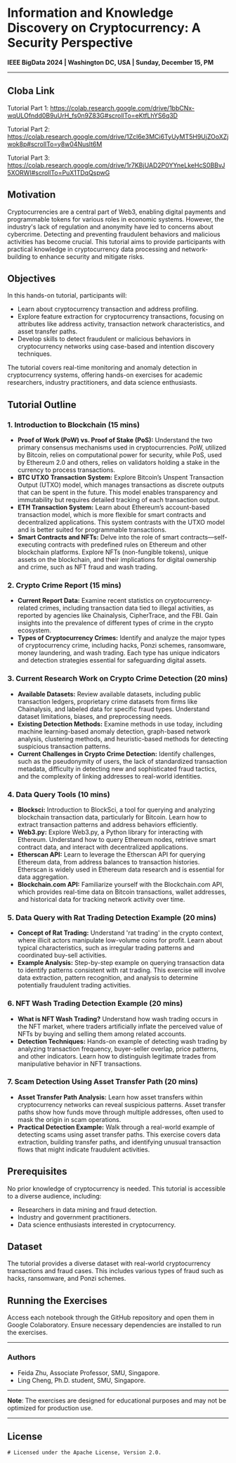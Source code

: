# Information and Knowledge Discovery on Cryptocurrency: A Security Perspective

**IEEE BigData 2024 | Washington DC, USA | Sunday, December 15, PM**

---
## Cloba Link

Tutorial Part 1: https://colab.research.google.com/drive/1bbCNx-wqULOfndd0B9uUrH_fs0n9Z83G#scrollTo=eKtfLhYS6q3D

Tutorial Part 2: https://colab.research.google.com/drive/1Zcl6e3MCi6TyUyMT5H9UjZOoXZjwok8p#scrollTo=y8w04Nuslt6M

Tutorial Part 3: https://colab.research.google.com/drive/1r7KBjUAD2P0YYneLkeHcS0BBvJ5XORWI#scrollTo=PuX1TDqQspwG

## Motivation

Cryptocurrencies are a central part of Web3, enabling digital payments and programmable tokens for various roles in economic systems. However, the industry's lack of regulation and anonymity have led to concerns about cybercrime. Detecting and preventing fraudulent behaviors and malicious activities has become crucial. This tutorial aims to provide participants with practical knowledge in cryptocurrency data processing and network-building to enhance security and mitigate risks.

## Objectives

In this hands-on tutorial, participants will:

- Learn about cryptocurrency transaction and address profiling.
- Explore feature extraction for cryptocurrency transactions, focusing on attributes like address activity, transaction network characteristics, and asset transfer paths.
- Develop skills to detect fraudulent or malicious behaviors in cryptocurrency networks using case-based and intention discovery techniques.

The tutorial covers real-time monitoring and anomaly detection in cryptocurrency systems, offering hands-on exercises for academic researchers, industry practitioners, and data science enthusiasts.

## Tutorial Outline

### 1. Introduction to Blockchain (15 mins)
   - **Proof of Work (PoW) vs. Proof of Stake (PoS):** Understand the two primary consensus mechanisms used in cryptocurrencies. PoW, utilized by Bitcoin, relies on computational power for security, while PoS, used by Ethereum 2.0 and others, relies on validators holding a stake in the currency to process transactions.
   - **BTC UTXO Transaction System:** Explore Bitcoin’s Unspent Transaction Output (UTXO) model, which manages transactions as discrete outputs that can be spent in the future. This model enables transparency and immutability but requires detailed tracking of each transaction output.
   - **ETH Transaction System:** Learn about Ethereum’s account-based transaction model, which is more flexible for smart contracts and decentralized applications. This system contrasts with the UTXO model and is better suited for programmable transactions.
   - **Smart Contracts and NFTs:** Delve into the role of smart contracts—self-executing contracts with predefined rules on Ethereum and other blockchain platforms. Explore NFTs (non-fungible tokens), unique assets on the blockchain, and their implications for digital ownership and crime, such as NFT fraud and wash trading.

### 2. Crypto Crime Report (15 mins)
   - **Current Report Data:** Examine recent statistics on cryptocurrency-related crimes, including transaction data tied to illegal activities, as reported by agencies like Chainalysis, CipherTrace, and the FBI. Gain insights into the prevalence of different types of crime in the crypto ecosystem.
   - **Types of Cryptocurrency Crimes:** Identify and analyze the major types of cryptocurrency crime, including hacks, Ponzi schemes, ransomware, money laundering, and wash trading. Each type has unique indicators and detection strategies essential for safeguarding digital assets.

### 3. Current Research Work on Crypto Crime Detection (20 mins)
   - **Available Datasets:** Review available datasets, including public transaction ledgers, proprietary crime datasets from firms like Chainalysis, and labeled data for specific fraud types. Understand dataset limitations, biases, and preprocessing needs.
   - **Existing Detection Methods:** Examine methods in use today, including machine learning-based anomaly detection, graph-based network analysis, clustering methods, and heuristic-based methods for detecting suspicious transaction patterns.
   - **Current Challenges in Crypto Crime Detection:** Identify challenges, such as the pseudonymity of users, the lack of standardized transaction metadata, difficulty in detecting new and sophisticated fraud tactics, and the complexity of linking addresses to real-world identities.

### 4. Data Query Tools (10 mins)
   - **Blocksci:** Introduction to BlockSci, a tool for querying and analyzing blockchain transaction data, particularly for Bitcoin. Learn how to extract transaction patterns and address behaviors efficiently.
   - **Web3.py:** Explore Web3.py, a Python library for interacting with Ethereum. Understand how to query Ethereum nodes, retrieve smart contract data, and interact with decentralized applications.
   - **Etherscan API:** Learn to leverage the Etherscan API for querying Ethereum data, from address balances to transaction histories. Etherscan is widely used in Ethereum data research and is essential for data aggregation.
   - **Blockchain.com API:** Familiarize yourself with the Blockchain.com API, which provides real-time data on Bitcoin transactions, wallet addresses, and historical data for tracking network activity over time.

### 5. Data Query with Rat Trading Detection Example (20 mins)
   - **Concept of Rat Trading:** Understand 'rat trading' in the crypto context, where illicit actors manipulate low-volume coins for profit. Learn about typical characteristics, such as irregular trading patterns and coordinated buy-sell activities.
   - **Example Analysis:** Step-by-step example on querying transaction data to identify patterns consistent with rat trading. This exercise will involve data extraction, pattern recognition, and analysis to determine potentially fraudulent trading activities.

### 6. NFT Wash Trading Detection Example (20 mins)
   - **What is NFT Wash Trading?** Understand how wash trading occurs in the NFT market, where traders artificially inflate the perceived value of NFTs by buying and selling them among related accounts.
   - **Detection Techniques:** Hands-on example of detecting wash trading by analyzing transaction frequency, buyer-seller overlap, price patterns, and other indicators. Learn how to distinguish legitimate trades from manipulative behavior in NFT transactions.

### 7. Scam Detection Using Asset Transfer Path (20 mins)
   - **Asset Transfer Path Analysis:** Learn how asset transfers within cryptocurrency networks can reveal suspicious patterns. Asset transfer paths show how funds move through multiple addresses, often used to mask the origin in scam operations.
   - **Practical Detection Example:** Walk through a real-world example of detecting scams using asset transfer paths. This exercise covers data extraction, building transfer paths, and identifying unusual transaction flows that might indicate fraudulent activities.

## Prerequisites

No prior knowledge of cryptocurrency is needed. This tutorial is accessible to a diverse audience, including:

- Researchers in data mining and fraud detection.
- Industry and government practitioners.
- Data science enthusiasts interested in cryptocurrency.

## Dataset

The tutorial provides a diverse dataset with real-world cryptocurrency transactions and fraud cases. This includes various types of fraud such as hacks, ransomware, and Ponzi schemes.

## Running the Exercises

Access each notebook through the GitHub repository and open them in Google Colaboratory. Ensure necessary dependencies are installed to run the exercises.

---

### Authors

- Feida Zhu, Associate Professor, SMU, Singapore.
- Ling Cheng, Ph.D. student, SMU, Singapore.

---

**Note**: The exercises are designed for educational purposes and may not be optimized for production use.

---

## License
```
# Licensed under the Apache License, Version 2.0.
```
